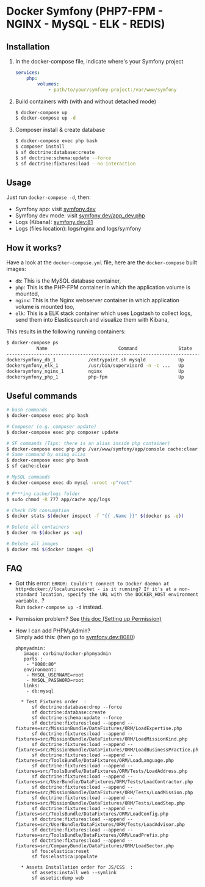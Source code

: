 # Docker Symfony (PHP7-FPM - NGINX - MySQL - ELK - REDIS)

## Installation

1. In the docker-compose file, indicate where's your Symfony project

    ```yml
    services:
        php:
            volumes:
                - path/to/your/symfony-project:/var/www/symfony
    ```

2. Build containers with (with and without detached mode)

    ```bash
    $ docker-compose up
    $ docker-compose up -d
    ```

3. Composer install & create database

    ```bash
    $ docker-compose exec php bash
    $ composer install
    $ sf doctrine:database:create
    $ sf doctrine:schema:update --force
    $ sf doctrine:fixtures:load --no-interaction
    ```

## Usage

Just run `docker-compose -d`, then:

* Symfony app: visit [symfony.dev](http://symfony.dev)  
* Symfony dev mode: visit [symfony.dev/app_dev.php](http://symfony.dev/app_dev.php)  
* Logs (Kibana): [symfony.dev:81](http://symfony.dev:81)
* Logs (files location): logs/nginx and logs/symfony

## How it works?

Have a look at the `docker-compose.yml` file, here are the `docker-compose` built images:

* `db`: This is the MySQL database container,
* `php`: This is the PHP-FPM container in which the application volume is mounted,
* `nginx`: This is the Nginx webserver container in which application volume is mounted too,
* `elk`: This is a ELK stack container which uses Logstash to collect logs, send them into Elasticsearch and visualize them with Kibana,

This results in the following running containers:

```bash
$ docker-compose ps
           Name                          Command               State              Ports            
--------------------------------------------------------------------------------------------------
dockersymfony_db_1            /entrypoint.sh mysqld            Up      0.0.0.0:3306->3306/tcp      
dockersymfony_elk_1           /usr/bin/supervisord -n -c ...   Up      0.0.0.0:81->80/tcp          
dockersymfony_nginx_1         nginx                            Up      443/tcp, 0.0.0.0:80->80/tcp
dockersymfony_php_1           php-fpm                          Up      0.0.0.0:9000->9000/tcp      
```

## Useful commands

```bash
# bash commands
$ docker-compose exec php bash

# Composer (e.g. composer update)
$ docker-compose exec php composer update

# SF commands (Tips: there is an alias inside php container)
$ docker-compose exec php php /var/www/symfony/app/console cache:clear
# Same command by using alias
$ docker-compose exec php bash
$ sf cache:clear

# MySQL commands
$ docker-compose exec db mysql -uroot -p"root"

# F***ing cache/logs folder
$ sudo chmod -R 777 app/cache app/logs

# Check CPU consumption
$ docker stats $(docker inspect -f "{{ .Name }}" $(docker ps -q))

# Delete all containers
$ docker rm $(docker ps -aq)

# Delete all images
$ docker rmi $(docker images -q)
```

## FAQ

* Got this error: `ERROR: Couldn't connect to Docker daemon at http+docker://localunixsocket - is it running?
If it's at a non-standard location, specify the URL with the DOCKER_HOST environment variable.` ?  
Run `docker-compose up -d` instead.

* Permission problem? See [this doc (Setting up Permission)](http://symfony.com/doc/current/book/installation.html#checking-symfony-application-configuration-and-setup)

* How I can add PHPMyAdmin?  
Simply add this: (then go to [symfony.dev:8080](http://symfony.dev:8080))

    ```
    phpmyadmin:
       image: corbinu/docker-phpmyadmin
       ports :
        - "8080:80"
       environment:
        - MYSQL_USERNAME=root
        - MYSQL_PASSWORD=root
       links:
        - db:mysql
    ```

        * Test Fixtures order  :
            sf doctrine:database:drop --force
            sf doctrine:database:create
            sf doctrine:schema:update --force
            sf doctrine:fixtures:load --append --fixtures=src/MissionBundle/DataFixtures/ORM/LoadExpertise.php
            sf doctrine:fixtures:load --append --fixtures=src/MissionBundle/DataFixtures/ORM/LoadMissionKind.php
            sf doctrine:fixtures:load --append --fixtures=src/MissionBundle/DataFixtures/ORM/LoadBusinessPractice.php
            sf doctrine:fixtures:load --append --fixtures=src/ToolsBundle/DataFixtures/ORM/LoadLanguage.php
            sf doctrine:fixtures:load --append --fixtures=src/ToolsBundle/DataFixtures/ORM/Tests/LoadAddress.php
            sf doctrine:fixtures:load --append --fixtures=src/UserBundle/DataFixtures/ORM/Tests/LoadContractor.php
            sf doctrine:fixtures:load --append --fixtures=src/MissionBundle/DataFixtures/ORM/Tests/LoadMission.php
            sf doctrine:fixtures:load --append --fixtures=src/MissionBundle/DataFixtures/ORM/Tests/LoadStep.php
            sf doctrine:fixtures:load --append --fixtures=src/ToolsBundle/DataFixtures/ORM/LoadConfig.php
            sf doctrine:fixtures:load --append --fixtures=src/UserBundle/DataFixtures/ORM/Tests/LoadAdvisor.php
            sf doctrine:fixtures:load --append --fixtures=src/ToolsBundle/DataFixtures/ORM/LoadPrefix.php
            sf doctrine:fixtures:load --append --fixtures=src/CompanyBundle/DataFixtures/ORM/LoadSector.php
            sf fos:elastica:reset
            sf fos:elastica:populate

        * Assets Installation order for JS/CSS  :
            sf assets:install web --symlink
            sf assetic:dump web
